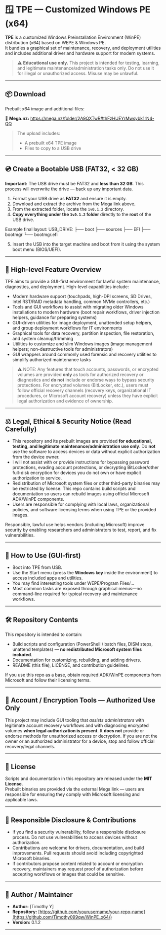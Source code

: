 # 🪟 TPE — Customized Windows PE (x64)

**TPE** is a customized Windows Preinstallation Environment (WinPE) distribution (x64) based on WEPE & Windows PE.  
It bundles a graphical set of maintenance, recovery, and deployment utilities and includes additional driver and hardware support for modern systems.

> ⚠️ **Educational use only.** This project is intended for testing, learning, and legitimate maintenance/administration tasks only. Do not use it for illegal or unauthorized access. Misuse may be unlawful.

---

## 📦 Download

Prebuilt x64 image and additional files:

🔗 **Mega.nz:** https://mega.nz/folder/2A9QXTwR#thFzHUEYrMwsybk1rN4-QQ

> The upload includes:
> - A prebuilt x64 TPE image
> - Files to copy to a USB drive

---

## 💿 Create a Bootable USB (FAT32, < 32 GB)

**Important:** The USB drive must be FAT32 and **less than 32 GB**. This process will overwrite the drive — back up any important data.

1. Format your USB drive as **FAT32** and ensure it is empty.
2. Download and extract the archive from the Mega link above.
3. From the extracted folder, locate the `1v0.1.2` directory.
4. **Copy everything under the `1v0.1.2` folder** directly to the **root** of the USB drive.

Example final layout:
USB_DRIVE:
├── boot
├── sources
├── EFI
├── bootmgr
└── bootmgr.efi

5. Insert the USB into the target machine and boot from it using the system boot menu (BIOS/UEFI).

---

## 🔧 High-level Feature Overview

TPE aims to provide a GUI-first environment for lawful system maintenance, diagnostics, and deployment. High-level capabilities include:

- Modern hardware support (touchpads, high-DPI screens, SD Drives, Intel RST/RAID metadata handling, common NVMe controllers, etc.)
- Tools and GUI workflows to assist with migrating older Windows installations to modern hardware (boot repair workflows, driver injection helpers, guidance for preparing systems)
- GUI-driven utilities for image deployment, unattended setup helpers, and group deployment workflows for IT environments
- Graphical tools for data recovery, partition inspection, file restoration, and system cleanup/trimming
- Utilities to customize and slim Windows images (image management helpers; non-destructive tools for administrators)
- GUI wrappers around commonly used forensic and recovery utilities to simplify authorized maintenance tasks

> ⚠️ NOTE: Any features that touch accounts, passwords, or encrypted volumes are provided **only** as tools for authorized recovery or diagnostics and **do not** include or endorse ways to bypass security protections. For encrypted volumes (BitLocker, etc.), users must follow official recovery channels (recovery keys, organizational IT procedures, or Microsoft account recovery) unless they have explicit legal authorization and evidence of ownership.

---

## ⚖️ Legal, Ethical & Security Notice (Read Carefully)

- This repository and its prebuilt images are provided **for educational, testing, and legitimate maintenance/administration use only**. Do **not** use the software to access devices or data without explicit authorization from the device owner.
- I will not assist with or provide instructions for bypassing password protections, evading account protections, or decrypting BitLocker/other full-disk encryption for devices you do not own or have explicit authorization to service.
- Redistribution of Microsoft system files or other third-party binaries may be restricted by license. This repo contains build scripts and documentation so users can rebuild images using official Microsoft ADK/WinPE components.
- Users are responsible for complying with local laws, organizational policies, and software licensing terms when using TPE or the provided images.

Responsible, lawful use helps vendors (including Microsoft) improve security by enabling researchers and administrators to test, report, and fix vulnerabilities.

---

## 🧭 How to Use (GUI-first)

- Boot into TPE from USB.
- Use the Start menu (press the **Windows key** inside the environment) to access included apps and utilities.
- You may find interesting tools under WEPE/Program Files/...
- Most common tasks are exposed through graphical menus—no command-line required for typical recovery and maintenance workflows.

---

## 🛠️ Repository Contents

This repository is intended to contain:
- Build scripts and configuration (PowerShell / batch files, DISM steps, unattend templates) — **no redistributed Microsoft system files included**.
- Documentation for customizing, rebuilding, and adding drivers.
- README (this file), LICENSE, and contribution guidelines.

If you use this repo as a base, obtain required ADK/WinPE components from Microsoft and follow their licensing terms.

---

## 🔐 Account / Encryption Tools — Authorized Use Only

This project may include GUI tooling that *assists administrators* with legitimate account recovery workflows and with diagnosing encrypted volumes **when legal authorization is present**. It **does not** provide or endorse methods for unauthorized access or decryption. If you are not the owner or an authorized administrator for a device, stop and follow official recovery/legal channels.

---

## 📝 License

Scripts and documentation in this repository are released under the **MIT License**.  
Prebuilt binaries are provided via the external Mega link — users are responsible for ensuring they comply with Microsoft licensing and applicable laws.

---

## 👥 Responsible Disclosure & Contributions

- If you find a security vulnerability, follow a responsible disclosure process. Do not use vulnerabilities to access devices without authorization.
- Contributions are welcome for drivers, documentation, and build improvements. Pull requests should avoid including copyrighted Microsoft binaries.
- If contributors propose content related to account or encryption recovery, maintainers may request proof of authorization before accepting workflows or images that could be sensitive.

---

## 👤 Author / Maintainer

- **Author:** [Timothy Y]  
- **Repository:** [https://github.com/yourusername/your-repo-name](https://github.com/Timothy099qw/WinPE_x64/)  
- **Version:** 0.1.2

---
